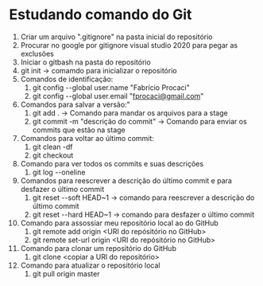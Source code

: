 # Estudando comando do Git

1. Criar um arquivo ".gitignore" na pasta inicial do repositório
2. Procurar no google por gitignore visual studio 2020 para pegar as exclusões
3. Iniciar o gitbash na pasta do repositório
4. git init -> comamdo para inicializar o repositório
5. Comandos de identificação:
   1. git config --global user.name "Fabrício Procaci"
   2. git config --global user.email "fprocaci@gmail.com"
6. Comandos para salvar a versão:"
   1. git add . -> Comando para mandar os arquivos para a stage
   2. git commit -m "descrição do commit" -> Comando para enviar os commits que estão na stage
7. Comandos para voltar ao último commit:
   1. git clean -df
   2. git checkout
8. Comando para ver todos os commits e suas descrições
   1. git log --oneline
9. Comandos para reescrever a descrição do último commit e para desfazer o último commit
   1. git reset --soft HEAD~1 -> comando para reescrever a descrição do último commit
   2. git reset --hard HEAD~1 -> comando para desfazer o último commit
10. Comando para assossiar meu repositório local ao do GitHub
    1. git remote add origin <URI do repósitório no GitHub>
    2. git remote set-url origin <URI do repósitório no GitHub>
11. Comando para clonar um repositório do GitHub
    1. git clone <copiar a URl do repositório>
12. Comando para atualizar o repositório local
    1. git pull origin master

